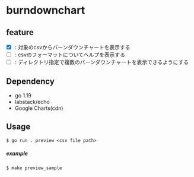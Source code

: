 # burndownchart
## feature
- [x] : 対象のcsvからバーンダウンチャートを表示する
- [ ] : csvのフォーマットについてヘルプを表示する
- [ ] : ディレクトリ指定で複数のバーンダウンチャートを表示できるようにする

## Dependency
- go 1.19
- labstack/echo
- Google Charts(cdn)

## Usage
```
$ go run . preview <csv file path>
```
##### example
```
$ make preview_sample
```
